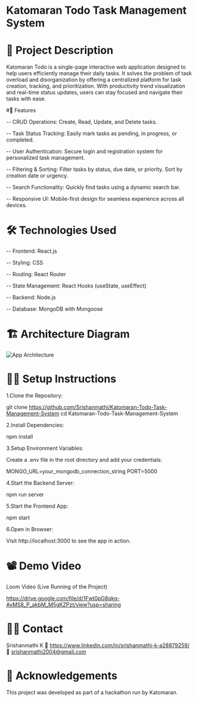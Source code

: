# Katomaran Todo Task Management System

# 🚀 Project Description
Katomaran Todo is a single-page interactive web application designed to help users efficiently manage their daily tasks. It solves the problem of task overload and disorganization by offering a centralized platform for task creation, tracking, and prioritization. With productivity trend visualization and real-time status updates, users can stay focused and navigate their tasks with ease.

#🔧 Features

-- CRUD Operations: Create, Read, Update, and Delete tasks.

-- Task Status Tracking: Easily mark tasks as pending, in progress, or completed.

-- User Authentication: Secure login and registration system for personalized task management.

-- Filtering & Sorting: Filter tasks by status, due date, or priority. Sort by creation date or urgency.

-- Search Functionality: Quickly find tasks using a dynamic search bar.

-- Responsive UI: Mobile-first design for seamless experience across all devices.

# 🛠️ Technologies Used
-- Frontend: React.js

-- Styling: CSS

-- Routing: React Router

-- State Management: React Hooks (useState, useEffect)

-- Backend: Node.js

-- Database: MongoDB with Mongoose

# 🏗️ Architecture Diagram
![App Architecture](./assets/image.png)

# 🧑‍💻 Setup Instructions
1.Clone the Repository:

git clone
https://github.com/Srishanmathi/Katomaran-Todo-Task-Management-System
cd Katomaran-Todo-Task-Management-System

2.Install Dependencies:

npm install

3.Setup Environment Variables:

Create a .env file in the root directory and add your credentials:

MONGO_URL=your_mongodb_connection_string
PORT=5000

4.Start the Backend Server:

npm run server

5.Start the Frontend App:

npm start

6.Open in Browser:

Visit http://localhost:3000 to see the app in action.

# 📽️ Demo Video

Loom Video (Live Running of the Project)

https://drive.google.com/file/d/1Fwt0pG8qkq-AyMS8_P_akbM_M5gKZPzt/view?usp=sharing

# 👩‍💻 Contact
Srishanmathi K
🔗 https://www.linkedin.com/in/srishanmathi-k-a28879259/
📧 srishanmathi2004@gmail.com

# 🏁 Acknowledgements
This project was developed as part of a hackathon run by Katomaran.
